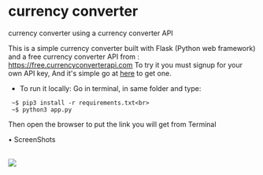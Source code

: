 # currency converter
 currency converter using a currency converter API


This is a simple currency converter built with Flask (Python web framework) and a free currency converter API from : https://free.currencyconverterapi.com
To try it you must signup for your own API key, 
And it's simple go at <a href="https://free.currencyconverterapi.com/free-api-key">here</a> to get one.

* To run it locally: Go in terminal, in same folder and type:<br>

```
 ~$ pip3 install -r requirements.txt<br>
 ~$ python3 app.py
```
Then open the browser to put the link you will get from Terminal

• ScreenShots

<br>
<img src="https://github.com/r-e-d-ant/currency-converter/blob/main/Screen%20Shot%202021-02-23%20at%2011.26.50%20PM.png"/>
<br>
